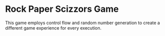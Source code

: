 # Rock Paper Scizzors Game
This game employs control flow and random number generation to create a different game experience for every execution.
